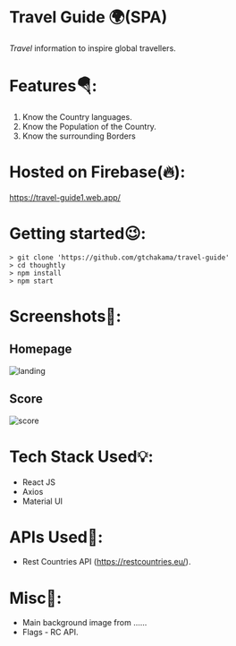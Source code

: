 
# Travel Guide 🌍(SPA)
 _Travel_ information to inspire global travellers.

# Features🪂:
 1. Know the Country languages.
 2. Know the Population of the Country.
 3. Know the surrounding Borders

# Hosted on Firebase(🔥):

https://travel-guide1.web.app/


# Getting started😉:
```
> git clone 'https://github.com/gtchakama/travel-guide'
> cd thoughtly
> npm install
> npm start
```

# Screenshots📼:

## Homepage

![landing](https://user-images.githubusercontent.com/37905683/124761982-aa182500-df32-11eb-8828-df13f4f86071.png)


## Score
![score](https://user-images.githubusercontent.com/37905683/124761988-ac7a7f00-df32-11eb-9710-b001f74dc57a.png) 
 


# Tech Stack Used💡:
 - React JS
 - Axios
 - Material UI

# APIs Used🔮:

* Rest Countries API (https://restcountries.eu/).

# Misc🎈:

* Main background image from ...... 
* Flags - RC API.

